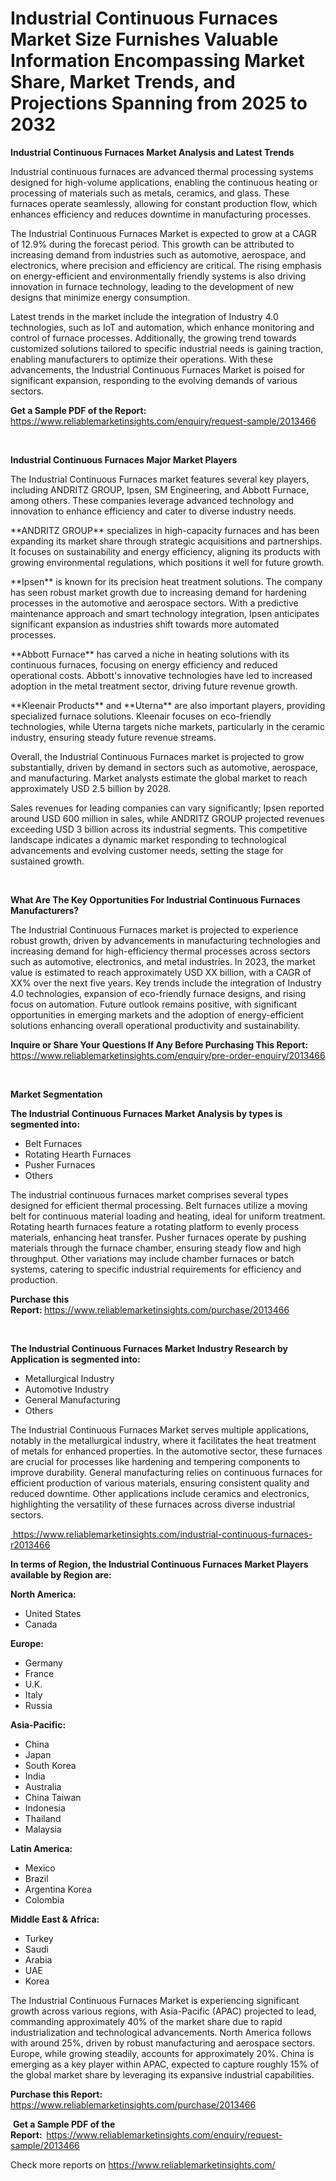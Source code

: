 <p><h1>Industrial Continuous Furnaces Market Size Furnishes Valuable Information Encompassing Market Share, Market Trends, and Projections Spanning from 2025 to 2032</h1></p><p><strong>Industrial Continuous Furnaces Market Analysis and Latest Trends</strong></p>
<p><p>Industrial continuous furnaces are advanced thermal processing systems designed for high-volume applications, enabling the continuous heating or processing of materials such as metals, ceramics, and glass. These furnaces operate seamlessly, allowing for constant production flow, which enhances efficiency and reduces downtime in manufacturing processes.</p><p>The Industrial Continuous Furnaces Market is expected to grow at a CAGR of 12.9% during the forecast period. This growth can be attributed to increasing demand from industries such as automotive, aerospace, and electronics, where precision and efficiency are critical. The rising emphasis on energy-efficient and environmentally friendly systems is also driving innovation in furnace technology, leading to the development of new designs that minimize energy consumption.</p><p>Latest trends in the market include the integration of Industry 4.0 technologies, such as IoT and automation, which enhance monitoring and control of furnace processes. Additionally, the growing trend towards customized solutions tailored to specific industrial needs is gaining traction, enabling manufacturers to optimize their operations. With these advancements, the Industrial Continuous Furnaces Market is poised for significant expansion, responding to the evolving demands of various sectors.</p></p>
<p><strong>Get a Sample PDF of the Report:&nbsp;</strong> <a href="https://www.reliablemarketinsights.com/enquiry/request-sample/2013466?utm_campaign=2452&utm_medium=2&utm_source=Github&utm_content=ia&utm_term=02032025&utm_id=industrial-continuous-furnaces">https://www.reliablemarketinsights.com/enquiry/request-sample/2013466</a></p>
<p>&nbsp;</p>
<p><strong>Industrial Continuous Furnaces Major Market Players</strong></p>
<p><p>The Industrial Continuous Furnaces market features several key players, including ANDRITZ GROUP, Ipsen, SM Engineering, and Abbott Furnace, among others. These companies leverage advanced technology and innovation to enhance efficiency and cater to diverse industry needs.</p><p>**ANDRITZ GROUP** specializes in high-capacity furnaces and has been expanding its market share through strategic acquisitions and partnerships. It focuses on sustainability and energy efficiency, aligning its products with growing environmental regulations, which positions it well for future growth.</p><p>**Ipsen** is known for its precision heat treatment solutions. The company has seen robust market growth due to increasing demand for hardening processes in the automotive and aerospace sectors. With a predictive maintenance approach and smart technology integration, Ipsen anticipates significant expansion as industries shift towards more automated processes.</p><p>**Abbott Furnace** has carved a niche in heating solutions with its continuous furnaces, focusing on energy efficiency and reduced operational costs. Abbott's innovative technologies have led to increased adoption in the metal treatment sector, driving future revenue growth.</p><p>**Kleenair Products** and **Uterna** are also important players, providing specialized furnace solutions. Kleenair focuses on eco-friendly technologies, while Uterna targets niche markets, particularly in the ceramic industry, ensuring steady future revenue streams. </p><p>Overall, the Industrial Continuous Furnaces market is projected to grow substantially, driven by demand in sectors such as automotive, aerospace, and manufacturing. Market analysts estimate the global market to reach approximately USD 2.5 billion by 2028. </p><p>Sales revenues for leading companies can vary significantly; Ipsen reported around USD 600 million in sales, while ANDRITZ GROUP projected revenues exceeding USD 3 billion across its industrial segments. This competitive landscape indicates a dynamic market responding to technological advancements and evolving customer needs, setting the stage for sustained growth.</p></p>
<p>&nbsp;</p>
<p><strong>What Are The Key Opportunities For Industrial Continuous Furnaces Manufacturers?</strong></p>
<p><p>The Industrial Continuous Furnaces market is projected to experience robust growth, driven by advancements in manufacturing technologies and increasing demand for high-efficiency thermal processes across sectors such as automotive, electronics, and metal industries. In 2023, the market value is estimated to reach approximately USD XX billion, with a CAGR of XX% over the next five years. Key trends include the integration of Industry 4.0 technologies, expansion of eco-friendly furnace designs, and rising focus on automation. Future outlook remains positive, with significant opportunities in emerging markets and the adoption of energy-efficient solutions enhancing overall operational productivity and sustainability.</p></p>
<p><strong>Inquire or Share Your Questions If Any Before Purchasing This Report:</strong> <a href="https://www.reliablemarketinsights.com/enquiry/pre-order-enquiry/2013466?utm_campaign=2452&utm_medium=2&utm_source=Github&utm_content=ia&utm_term=02032025&utm_id=industrial-continuous-furnaces">https://www.reliablemarketinsights.com/enquiry/pre-order-enquiry/2013466</a></p>
<p>&nbsp;</p>
<p><strong>Market Segmentation</strong></p>
<p><strong>The Industrial Continuous Furnaces Market Analysis by types is segmented into:</strong></p>
<p><ul><li>Belt Furnaces</li><li>Rotating Hearth Furnaces</li><li>Pusher Furnaces</li><li>Others</li></ul></p>
<p><p>The industrial continuous furnaces market comprises several types designed for efficient thermal processing. Belt furnaces utilize a moving belt for continuous material loading and heating, ideal for uniform treatment. Rotating hearth furnaces feature a rotating platform to evenly process materials, enhancing heat transfer. Pusher furnaces operate by pushing materials through the furnace chamber, ensuring steady flow and high throughput. Other variations may include chamber furnaces or batch systems, catering to specific industrial requirements for efficiency and production.</p></p>
<p><strong>Purchase this Report:&nbsp;</strong><a href="https://www.reliablemarketinsights.com/purchase/2013466?utm_campaign=2452&utm_medium=2&utm_source=Github&utm_content=ia&utm_term=02032025&utm_id=industrial-continuous-furnaces">https://www.reliablemarketinsights.com/purchase/2013466</a></p>
<p>&nbsp;</p>
<p><strong>The Industrial Continuous Furnaces Market Industry Research by Application is segmented into:</strong></p>
<p><ul><li>Metallurgical Industry</li><li>Automotive Industry</li><li>General Manufacturing</li><li>Others</li></ul></p>
<p><p>The Industrial Continuous Furnaces Market serves multiple applications, notably in the metallurgical industry, where it facilitates the heat treatment of metals for enhanced properties. In the automotive sector, these furnaces are crucial for processes like hardening and tempering components to improve durability. General manufacturing relies on continuous furnaces for efficient production of various materials, ensuring consistent quality and reduced downtime. Other applications include ceramics and electronics, highlighting the versatility of these furnaces across diverse industrial sectors.</p></p>
<p><a href="https://www.reliablemarketinsights.com/industrial-continuous-furnaces-r2013466?utm_campaign=2452&utm_medium=2&utm_source=Github&utm_content=ia&utm_term=02032025&utm_id=industrial-continuous-furnaces">&nbsp;https://www.reliablemarketinsights.com/industrial-continuous-furnaces-r2013466</a></p>
<p><strong>In terms of Region, the Industrial Continuous Furnaces Market Players available by Region are:</strong></p>
<p>
    <p> <strong> North America: </strong>
        <ul>
            <li>United States</li>
            <li>Canada</li>
        </ul>
        </p> 
    <p> <strong> Europe: </strong>
        <ul>
            <li>Germany</li>
            <li>France</li>
            <li>U.K.</li>
            <li>Italy</li>
            <li>Russia</li>
        </ul>
        </p> 
    <p> <strong> Asia-Pacific: </strong>
        <ul>
            <li>China</li>
            <li>Japan</li>
            <li>South Korea</li>
            <li>India</li>
            <li>Australia</li>
            <li>China Taiwan</li>
            <li>Indonesia</li>
            <li>Thailand</li>
            <li>Malaysia</li>
        </ul>
        </p> 
    <p> <strong> Latin America: </strong>
        <ul>
            <li>Mexico</li>
            <li>Brazil</li>
            <li>Argentina Korea</li>
            <li>Colombia</li>
        </ul>
        </p> 
    <p> <strong> Middle East & Africa: </strong>
        <ul>
            <li>Turkey</li>
            <li>Saudi</li>
            <li>Arabia</li>
            <li>UAE</li>
            <li>Korea</li>
        </ul>
    </p>
    </p>
<p><p>The Industrial Continuous Furnaces Market is experiencing significant growth across various regions, with Asia-Pacific (APAC) projected to lead, commanding approximately 40% of the market share due to rapid industrialization and technological advancements. North America follows with around 25%, driven by robust manufacturing and aerospace sectors. Europe, while growing steadily, accounts for approximately 20%. China is emerging as a key player within APAC, expected to capture roughly 15% of the global market share by leveraging its expansive industrial capabilities.</p></p>
<p><strong>Purchase this Report: </strong><a href="https://www.reliablemarketinsights.com/purchase/2013466?utm_campaign=2452&utm_medium=2&utm_source=Github&utm_content=ia&utm_term=02032025&utm_id=industrial-continuous-furnaces">https://www.reliablemarketinsights.com/purchase/2013466</a></p>
<p>&nbsp;<strong>Get a Sample PDF of the Report:&nbsp;&nbsp;</strong><a href="https://www.reliablemarketinsights.com/enquiry/request-sample/2013466?utm_campaign=2452&utm_medium=2&utm_source=Github&utm_content=ia&utm_term=02032025&utm_id=industrial-continuous-furnaces">https://www.reliablemarketinsights.com/enquiry/request-sample/2013466</a></p>
<p><strong></strong></p>
<p>Check more reports on <a href="https://www.reliablemarketinsights.com/?utm_campaign=2452&utm_medium=2&utm_source=Github&utm_content=ia&utm_term=02032025&utm_id=industrial-continuous-furnaces">https://www.reliablemarketinsights.com/</a></p>